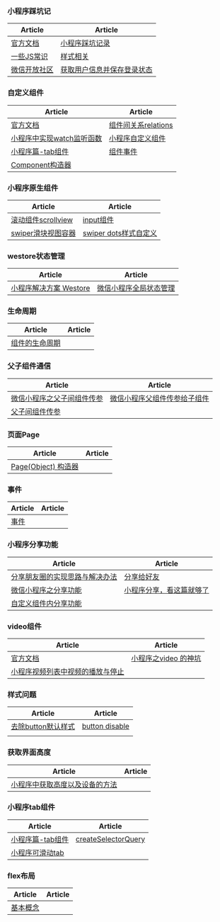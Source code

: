 ### 小程序踩坑记
| Article | Article |
| - | - |
| [官方文档](https://developers.weixin.qq.com/miniprogram/dev/index.html) | [小程序踩坑记录](https://segmentfault.com/a/1190000009024985) |
|[一些JS常识](https://www.jianshu.com/p/2fe8977df0ca)|[样式相关](https://juejin.im/post/59eeec2451882546d71e8740)|
|[微信开放社区](https://developers.weixin.qq.com/community/)|[获取用户信息并保存登录状态](https://blog.csdn.net/yelin042/article/details/71773636)|

### 自定义组件
| Article | Article |
| - | - |
|[官方文档](https://developers.weixin.qq.com/miniprogram/dev/framework/custom-component/)|[组件间关系relations](https://developers.weixin.qq.com/miniprogram/dev/framework/custom-component/relations.html)|
|[小程序中实现watch监听函数](https://www.cnblogs.com/xuhuang/p/10019747.html)|[小程序自定义组件](https://www.jianshu.com/p/c90138314ec8)|
|[小程序篇-tab组件](https://www.jianshu.com/p/a175eae29968)| [组件事件](https://developers.weixin.qq.com/miniprogram/dev/framework/custom-component/events.html) |
| [Component构造器](https://developers.weixin.qq.com/miniprogram/dev/framework/custom-component/component.html) ||

### 小程序原生组件
| Article | Article |
| - | - |
| [滚动组件scrollview](https://www.jianshu.com/p/f6d771421eb9) | [input组件](https://developers.weixin.qq.com/miniprogram/dev/component/input.html) |
|[swiper滑块视图容器](https://developers.weixin.qq.com/miniprogram/dev/component/swiper.html)|[swiper dots样式自定义](https://blog.csdn.net/lhy349/article/details/80987137)|

### westore状态管理
| Article | Article |
| - | - |
| [小程序解决方案 Westore](http://www.wxapp-union.com/article-4560-1.html) | [微信小程序全局状态管理](https://www.jianshu.com/p/85eb03a14f9f) |

### 生命周期
| Article | Article |
| - | - |
| [组件的生命周期](https://developers.weixin.qq.com/miniprogram/dev/framework/custom-component/lifetimes.html) |  |

### 父子组件通信
| Article | Article |
| - | - |
| [微信小程序之父子间组件传参](https://blog.csdn.net/hope93/article/details/80803447) | [微信小程序父组件传参给子组件](https://www.jianshu.com/p/016912300252) |
|[父子间组件传参](https://segmentfault.com/a/1190000015347036)||

### 页面Page
| Article | Article |
| - | - |
| [Page(Object) 构造器](https://developers.weixin.qq.com/miniprogram/dev/framework/app-service/page.html) |  |

### 事件
| Article | Article |
| - | - |
| [事件](https://developers.weixin.qq.com/miniprogram/dev/framework/view/wxml/event.html) | |

### 小程序分享功能
| Article | Article |
| - | - |
|[分享朋友圈的实现思路与解决办法](https://www.cnblogs.com/till-the-end/p/8470557.html)|[分享给好友](https://blog.csdn.net/qq_34246850/article/details/80334978)|
|[微信小程序之分享功能](https://www.jianshu.com/p/c100d21bcc9c)|[小程序分享，看这篇就够了](https://juejin.im/post/5b4418fee51d4519115cde19)|
|[自定义组件内分享功能](https://blog.csdn.net/RELY_ON_YOURSELF/article/details/82493387)||

### video组件
| Article | Article |
| - | - |
|[官方文档](https://developers.weixin.qq.com/miniprogram/dev/component/video.html)| [小程序之video 的神坑](https://blog.csdn.net/wq57885/article/details/80408519) |
|[小程序视频列表中视频的播放与停止](https://www.jianshu.com/p/caa7dd6b3e95)||

### 样式问题
| Article | Article |
| - | - |
|[去除button默认样式](https://blog.csdn.net/qq_38815953/article/details/79539146)|[button disable](https://blog.csdn.net/sly94/article/details/79129155)|
|||

### 获取界面高度
| Article | Article |
| - | - |
|[小程序中获取高度以及设备的方法](https://www.cnblogs.com/rachelch/p/9178998.html)||

### 小程序tab组件
| Article | Article |
| - | - |
|[小程序篇-tab组件](https://www.jianshu.com/p/a175eae29968)|[createSelectorQuery](https://developers.weixin.qq.com/miniprogram/dev/api/wx.createSelectorQuery.html)|
|[小程序可滑动tab](https://github.com/zhongjie-chen/wx-scrollable-tab-view)||

### flex布局
| Article | Article |
| - | - |
|[基本概念](https://developers.weixin.qq.com/ebook?action=get_post_info&docid=00080e799303986b0086e605f5680a)||
